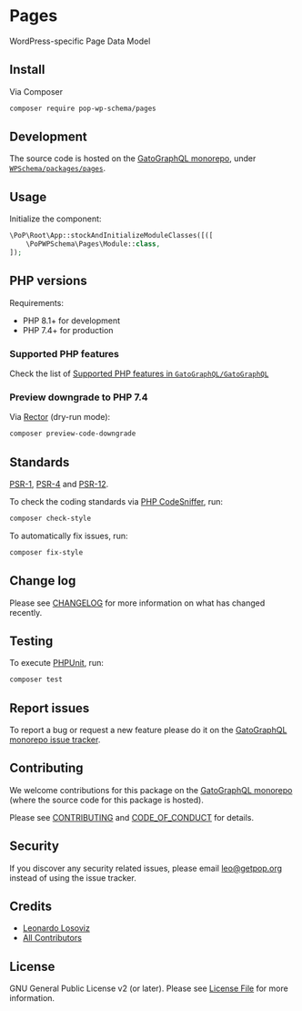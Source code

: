 # Pages

<!--
[![Build Status][ico-travis]][link-travis]
[![Quality Score][ico-code-quality]][link-code-quality]
[![Software License][ico-license]](LICENSE.md)
[![Latest Version on Packagist][ico-version]][link-packagist]
[![Coverage Status][ico-scrutinizer]][link-scrutinizer]
[![Total Downloads][ico-downloads]][link-downloads]
-->

WordPress-specific Page Data Model

## Install

Via Composer

``` bash
composer require pop-wp-schema/pages
```

## Development

The source code is hosted on the [GatoGraphQL monorepo](https://github.com/GatoGraphQL/GatoGraphQL), under [`WPSchema/packages/pages`](https://github.com/GatoGraphQL/GatoGraphQL/tree/master/layers/WPSchema/packages/pages).

## Usage

Initialize the component:

``` php
\PoP\Root\App::stockAndInitializeModuleClasses([([
    \PoPWPSchema\Pages\Module::class,
]);
```

## PHP versions

Requirements:

- PHP 8.1+ for development
- PHP 7.4+ for production

### Supported PHP features

Check the list of [Supported PHP features in `GatoGraphQL/GatoGraphQL`](https://github.com/GatoGraphQL/GatoGraphQL/blob/master/docs/supported-php-features.md)

### Preview downgrade to PHP 7.4

Via [Rector](https://github.com/rectorphp/rector) (dry-run mode):

```bash
composer preview-code-downgrade
```

## Standards

[PSR-1](https://www.php-fig.org/psr/psr-1), [PSR-4](https://www.php-fig.org/psr/psr-4) and [PSR-12](https://www.php-fig.org/psr/psr-12).

To check the coding standards via [PHP CodeSniffer](https://github.com/squizlabs/PHP_CodeSniffer), run:

``` bash
composer check-style
```

To automatically fix issues, run:

``` bash
composer fix-style
```

## Change log

Please see [CHANGELOG](CHANGELOG.md) for more information on what has changed recently.

## Testing

To execute [PHPUnit](https://phpunit.de/), run:

``` bash
composer test
```

## Report issues

To report a bug or request a new feature please do it on the [GatoGraphQL monorepo issue tracker](https://github.com/GatoGraphQL/GatoGraphQL/issues).

## Contributing

We welcome contributions for this package on the [GatoGraphQL monorepo](https://github.com/GatoGraphQL/GatoGraphQL) (where the source code for this package is hosted).

Please see [CONTRIBUTING](CONTRIBUTING.md) and [CODE_OF_CONDUCT](CODE_OF_CONDUCT.md) for details.

## Security

If you discover any security related issues, please email leo@getpop.org instead of using the issue tracker.

## Credits

- [Leonardo Losoviz][link-author]
- [All Contributors][link-contributors]

## License

GNU General Public License v2 (or later). Please see [License File](LICENSE.md) for more information.

[ico-version]: https://img.shields.io/packagist/v/pop-wp-schema/pages.svg?style=flat-square
[ico-license]: https://img.shields.io/badge/license-GPLv2-brightgreen.svg?style=flat-square
[ico-travis]: https://img.shields.io/travis/pop-wp-schema/pages/master.svg?style=flat-square
[ico-scrutinizer]: https://img.shields.io/scrutinizer/coverage/g/pop-wp-schema/pages.svg?style=flat-square
[ico-code-quality]: https://img.shields.io/scrutinizer/g/pop-wp-schema/pages.svg?style=flat-square
[ico-downloads]: https://img.shields.io/packagist/dt/pop-wp-schema/pages.svg?style=flat-square

[link-packagist]: https://packagist.org/packages/pop-wp-schema/pages
[link-travis]: https://travis-ci.org/pop-wp-schema/pages
[link-scrutinizer]: https://scrutinizer-ci.com/g/pop-wp-schema/pages/code-structure
[link-code-quality]: https://scrutinizer-ci.com/g/pop-wp-schema/pages
[link-downloads]: https://packagist.org/packages/pop-wp-schema/pages
[link-author]: https://github.com/leoloso
[link-contributors]: ../../../../../../contributors
